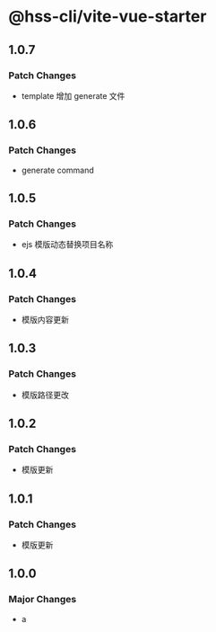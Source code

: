 # @hss-cli/vite-vue-starter

## 1.0.7

### Patch Changes

- template 增加 generate 文件

## 1.0.6

### Patch Changes

- generate command

## 1.0.5

### Patch Changes

- ejs 模版动态替换项目名称

## 1.0.4

### Patch Changes

- 模版内容更新

## 1.0.3

### Patch Changes

- 模版路径更改

## 1.0.2

### Patch Changes

- 模版更新

## 1.0.1

### Patch Changes

- 模版更新

## 1.0.0

### Major Changes

- a
